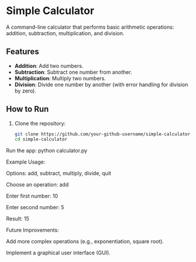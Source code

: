# Simple Calculator

A command-line calculator that performs basic arithmetic operations: addition, subtraction, multiplication, and division.

## Features
- **Addition**: Add two numbers.
- **Subtraction**: Subtract one number from another.
- **Multiplication**: Multiply two numbers.
- **Division**: Divide one number by another (with error handling for division by zero).

## How to Run

1. Clone the repository:
   ```bash
   git clone https://github.com/your-github-username/simple-calculator.git
   cd simple-calculator
    ```

Run the app:
python calculator.py

Example Usage:

Options: add, subtract, multiply, divide, quit

Choose an operation: add

Enter first number: 10

Enter second number: 5

Result: 15

Future Improvements:

Add more complex operations (e.g., exponentiation, square root).

Implement a graphical user interface (GUI).

